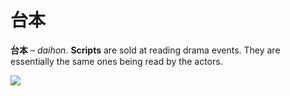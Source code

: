 # 台本

**台本** – *daihon*. **Scripts** are sold at reading drama events. They are essentially the same ones being read by the actors.

![](/%E3%81%A0%E3%81%84%E3%81%BB%E3%82%93%20(%E5%8F%B0%E6%9C%AC)/QWsGl-oo.jpg)
